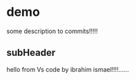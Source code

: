 # demo

some description to commits!!!!!

## subHeader 

hello from Vs code by ibrahim ismael!!!!......